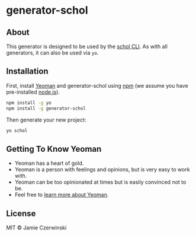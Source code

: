 # generator-schol 

## About

This generator is designed to be used by the [schol CLI](https://github.com/schol-js/schol). As with all generators, it can also be used via `yo`.

## Installation

First, install [Yeoman](http://yeoman.io) and generator-schol using [npm](https://www.npmjs.com/) (we assume you have pre-installed [node.js](https://nodejs.org/)).

```bash
npm install -g yo
npm install -g generator-schol
```

Then generate your new project:

```bash
yo schol
```

## Getting To Know Yeoman

 * Yeoman has a heart of gold.
 * Yeoman is a person with feelings and opinions, but is very easy to work with.
 * Yeoman can be too opinionated at times but is easily convinced not to be.
 * Feel free to [learn more about Yeoman](http://yeoman.io/).

## License

MIT © Jamie Czerwinski


[npm-image]: https://badge.fury.io/js/generator-schol.svg
[npm-url]: https://npmjs.org/package/generator-schol
[travis-image]: https://travis-ci.org//generator-schol.svg?branch=master
[travis-url]: https://travis-ci.org//generator-schol
[daviddm-image]: https://david-dm.org//generator-schol.svg?theme=shields.io
[daviddm-url]: https://david-dm.org//generator-schol

